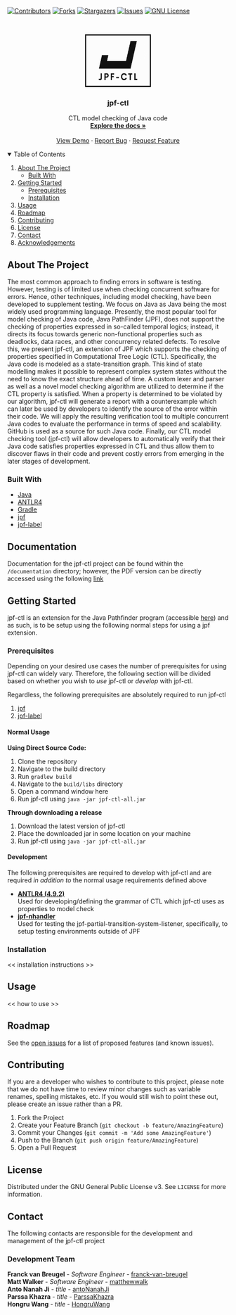 [![Contributors][contributors-shield]][contributors-url]
[![Forks][forks-shield]][forks-url]
[![Stargazers][stars-shield]][stars-url]
[![Issues][issues-shield]][issues-url]
[![GNU License][license-shield]][license-url]

<!-- PROJECT LOGO -->
<br />
<p align="center">
  <a href="https://github.com/Lassonde-JPF/jpf-ctl">
    <img src="resources/jpf-ctl-logo.png" alt="Logo" width="150" height="120">
  </a>

  <h3 align="center">jpf-ctl</h3>

  <p align="center">
    CTL model checking of Java code
    <br />
    <a href=""><strong>Explore the docs »</strong></a>
    <br />
    <br />
    <a href="">View Demo</a>
    ·
    <a href="https://github.com/Lassonde-JPF/jpf-ctl-extension/issues">Report Bug</a>
    ·
    <a href="https://github.com/Lassonde-JPF/jpf-ctl-extension/issues">Request Feature</a>
  </p>
</p>



<!-- TABLE OF CONTENTS -->
<details open="open">
  <summary>Table of Contents</summary>
  <ol>
    <li>
      <a href="#about-the-project">About The Project</a>
      <ul>
        <li><a href="#built-with">Built With</a></li>
      </ul>
    </li>
    <li>
      <a href="#getting-started">Getting Started</a>
      <ul>
        <li><a href="#prerequisites">Prerequisites</a></li>
        <li><a href="#installation">Installation</a></li>
      </ul>
    </li>
    <li><a href="#usage">Usage</a></li>
    <li><a href="#roadmap">Roadmap</a></li>
    <li><a href="#contributing">Contributing</a></li>
    <li><a href="#license">License</a></li>
    <li><a href="#contact">Contact</a></li>
    <li><a href="#acknowledgements">Acknowledgements</a></li>
  </ol>
</details>



<!-- ABOUT THE PROJECT -->
## About The Project

The most common approach to finding errors in software is testing. However, testing is of limited use when checking concurrent software for errors. Hence, other techniques, including model checking, have been developed to supplement testing. We focus on Java as Java being the most widely used programming language. Presently, the most popular tool for model checking of Java code, Java PathFinder (JPF), does not support the checking of properties expressed in so-called temporal logics; instead, it directs its focus towards generic non-functional properties such as deadlocks, data races, and other concurrency related defects. To resolve this, we present jpf-ctl, an extension of JPF which supports the checking of properties specified in Computational Tree Logic (CTL). Specifically, the Java code is modeled as a state-transition graph. This kind of state modelling makes it possible to represent complex system states without the need to know the exact structure ahead of time. A custom lexer and parser as well as a novel model checking algorithm are utilized to determine if the CTL property is satisfied. When a property is determined to be violated by our algorithm, jpf-ctl will generate a report with a counterexample which can later be used by developers to identify the source of the error within their code. We will apply the resulting verification tool to multiple concurrent Java codes to evaluate the performance in terms of speed and scalability. GitHub is used as a source for such Java code. Finally, our CTL model checking tool (jpf-ctl) will allow developers to automatically verify that their Java code satisfies properties expressed in CTL and thus allow them to discover flaws in their code and prevent costly errors from emerging in the later stages of development.

### Built With

* [Java](https://www.java.com/en/)
* [ANTLR4](https://www.antlr.org/)
* [Gradle](https://gradle.org/)
* [jpf](https://github.com/javapathfinder)
* [jpf-label](https://github.com/javapathfinder/jpf-label)

## Documentation

Documentation for the jpf-ctl project can be found within the `/documentation` directory; however, the PDF version can be directly accessed using the following 
[link](/documentation/report.pdf)

<!-- GETTING STARTED -->
## Getting Started

jpf-ctl is an extension for the Java Pathfinder program (accessible [here](https://github.com/javapathfinder/jpf-core)) and as such, is to be setup using the following normal steps for using a jpf extension. 

### Prerequisites

Depending on your desired use cases the number of prerequisites for using jpf-ctl can widely vary. Therefore, the following section will be divided based on whether you wish to _use_ jpf-ctl or _develop_ with jpf-ctl.

Regardless, the following prerequisites are absolutely required to run jpf-ctl
1. [jpf](https://github.com/javapathfinder)
2. [jpf-label](https://github.com/javapathfinder/jpf-label)

#### Normal Usage

**Using Direct Source Code:**
1. Clone the repository
2. Navigate to the build directory
3. Run `gradlew build`
4. Navigate to the `build/libs` directory
5. Open a command window here
6. Run jpf-ctl using `java -jar jpf-ctl-all.jar`

**Through downloading a release**
1. Download the latest version of jpf-ctl 
2. Place the downloaded jar in some location on your machine
3. Run jpf-ctl using `java -jar jpf-ctl-all.jar`

#### Development
The following prerequisites are required to develop with jpf-ctl and are required _in addition to_ the normal usage requirements defined above

* **[ANTLR4 (4.9.2)](https://github.com/antlr/antlr4/blob/master/doc/getting-started.md)** <br/>
  Used for developing/defining the grammar of CTL which jpf-ctl uses as properties to model check
* **[jpf-nhandler](https://github.com/javapathfinder/jpf-nhandler)** <br/>
  Used for testing the jpf-partial-transition-system-listener, specifically, to setup testing environments outside of JPF

### Installation

<< installation instructions >>

<!-- USAGE EXAMPLES -->
## Usage

<< how to use >>

<!-- ROADMAP -->
## Roadmap

See the [open issues](https://github.com/Lassonde-JPF/jpf-ctl-extension/issues) for a list of proposed features (and known issues).

<!-- CONTRIBUTING -->
## Contributing

If you are a developer who wishes to contribute to this project, please note that we do not have time to review minor changes such as variable renames, spelling mistakes, etc. If you would still wish to point these out, please create an issue rather than a PR.

1. Fork the Project
2. Create your Feature Branch (`git checkout -b feature/AmazingFeature`)
3. Commit your Changes (`git commit -m 'Add some AmazingFeature'`)
4. Push to the Branch (`git push origin feature/AmazingFeature`)
5. Open a Pull Request

<!-- LICENSE -->
## License

Distributed under the GNU General Public License v3. See `LICENSE` for more information.

<!-- CONTACT -->
## Contact
The following contacts are responsible for the development and management of the jpf-ctl project

### Development Team
**Franck van Breugel** - _Software Engineer_ - [franck-van-breugel](https://github.com/franck-van-breugel) <br/>
**Matt Walker** - _Software Engineer_ - [matthewwalk](https://github.com/matthewwalk)<br/>
**Anto Nanah Ji** - _title_ - [antoNanahJi](https://github.com/antoNanahJi)<br/>
**Parssa Khazra** - _title_ - [ParssaKhazra](https://github.com/ParssaKhazra)<br/>
**Hongru Wang** - _title_ - [HongruWang](https://github.com/HongruWang-123)<br/>

<!-- MARKDOWN LINKS & IMAGES -->
<!-- https://www.markdownguide.org/basic-syntax/#reference-style-links -->
[contributors-shield]: https://img.shields.io/github/contributors/othneildrew/Best-README-Template.svg?style=for-the-badge
[contributors-url]: https://github.com/Lassonde-JPF/jpf-ctl-extension/graphs/contributors
[forks-shield]: https://img.shields.io/github/forks/othneildrew/Best-README-Template.svg?style=for-the-badge
[forks-url]: https://github.com/Lassonde-JPF/jpf-ctl-extension/network/members
[stars-shield]: https://img.shields.io/github/stars/othneildrew/Best-README-Template.svg?style=for-the-badge
[stars-url]: https://github.com/Lassonde-JPF/jpf-ctl-extension/stargazers
[issues-shield]: https://img.shields.io/github/issues/othneildrew/Best-README-Template.svg?style=for-the-badge
[issues-url]: https://github.com/Lassonde-JPF/jpf-ctl-extension/issues
[license-shield]: https://img.shields.io/github/license/othneildrew/Best-README-Template.svg?style=for-the-badge
[license-url]: https://github.com/Lassonde-JPF/jpf-ctl-extension/blob/main/LICENSE
